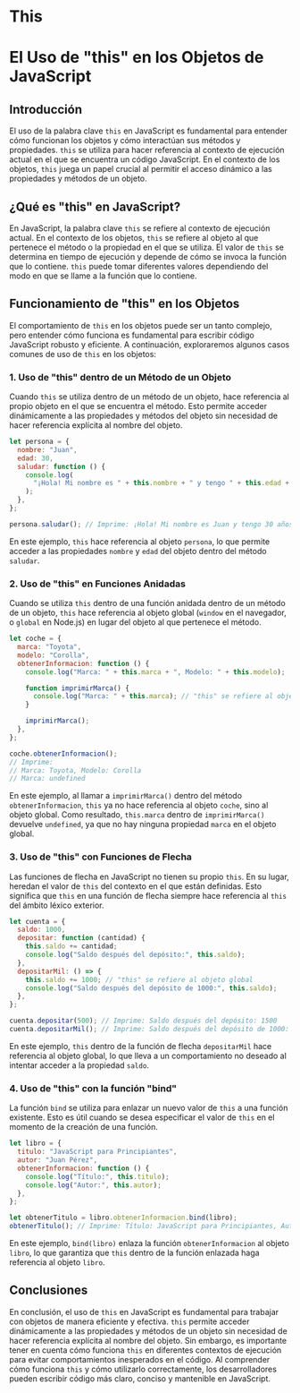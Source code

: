 # This

# El Uso de "this" en los Objetos de JavaScript

## Introducción

El uso de la palabra clave `this` en JavaScript es fundamental para entender cómo funcionan los objetos y cómo interactúan sus métodos y propiedades. `this` se utiliza para hacer referencia al contexto de ejecución actual en el que se encuentra un código JavaScript. En el contexto de los objetos, `this` juega un papel crucial al permitir el acceso dinámico a las propiedades y métodos de un objeto.

## ¿Qué es "this" en JavaScript?

En JavaScript, la palabra clave `this` se refiere al contexto de ejecución actual. En el contexto de los objetos, `this` se refiere al objeto al que pertenece el método o la propiedad en el que se utiliza. El valor de `this` se determina en tiempo de ejecución y depende de cómo se invoca la función que lo contiene. `this` puede tomar diferentes valores dependiendo del modo en que se llame a la función que lo contiene.

## Funcionamiento de "this" en los Objetos

El comportamiento de `this` en los objetos puede ser un tanto complejo, pero entender cómo funciona es fundamental para escribir código JavaScript robusto y eficiente. A continuación, exploraremos algunos casos comunes de uso de `this` en los objetos:

### 1. Uso de "this" dentro de un Método de un Objeto

Cuando `this` se utiliza dentro de un método de un objeto, hace referencia al propio objeto en el que se encuentra el método. Esto permite acceder dinámicamente a las propiedades y métodos del objeto sin necesidad de hacer referencia explícita al nombre del objeto.

```jsx
let persona = {
  nombre: "Juan",
  edad: 30,
  saludar: function () {
    console.log(
      "¡Hola! Mi nombre es " + this.nombre + " y tengo " + this.edad + " años."
    );
  },
};

persona.saludar(); // Imprime: ¡Hola! Mi nombre es Juan y tengo 30 años.
```

En este ejemplo, `this` hace referencia al objeto `persona`, lo que permite acceder a las propiedades `nombre` y `edad` del objeto dentro del método `saludar`.

### 2. Uso de "this" en Funciones Anidadas

Cuando se utiliza `this` dentro de una función anidada dentro de un método de un objeto, `this` hace referencia al objeto global (`window` en el navegador, o `global` en Node.js) en lugar del objeto al que pertenece el método.

```jsx
let coche = {
  marca: "Toyota",
  modelo: "Corolla",
  obtenerInformacion: function () {
    console.log("Marca: " + this.marca + ", Modelo: " + this.modelo);

    function imprimirMarca() {
      console.log("Marca: " + this.marca); // "this" se refiere al objeto global
    }

    imprimirMarca();
  },
};

coche.obtenerInformacion();
// Imprime:
// Marca: Toyota, Modelo: Corolla
// Marca: undefined
```

En este ejemplo, al llamar a `imprimirMarca()` dentro del método `obtenerInformacion`, `this` ya no hace referencia al objeto `coche`, sino al objeto global. Como resultado, `this.marca` dentro de `imprimirMarca()` devuelve `undefined`, ya que no hay ninguna propiedad `marca` en el objeto global.

### 3. Uso de "this" con Funciones de Flecha

Las funciones de flecha en JavaScript no tienen su propio `this`. En su lugar, heredan el valor de `this` del contexto en el que están definidas. Esto significa que `this` en una función de flecha siempre hace referencia al `this` del ámbito léxico exterior.

```jsx
let cuenta = {
  saldo: 1000,
  depositar: function (cantidad) {
    this.saldo += cantidad;
    console.log("Saldo después del depósito:", this.saldo);
  },
  depositarMil: () => {
    this.saldo += 1000; // "this" se refiere al objeto global
    console.log("Saldo después del depósito de 1000:", this.saldo);
  },
};

cuenta.depositar(500); // Imprime: Saldo después del depósito: 1500
cuenta.depositarMil(); // Imprime: Saldo después del depósito de 1000: NaN
```

En este ejemplo, `this` dentro de la función de flecha `depositarMil` hace referencia al objeto global, lo que lleva a un comportamiento no deseado al intentar acceder a la propiedad `saldo`.

### 4. Uso de "this" con la función "bind"

La función `bind` se utiliza para enlazar un nuevo valor de `this` a una función existente. Esto es útil cuando se desea especificar el valor de `this` en el momento de la creación de una función.

```jsx
let libro = {
  titulo: "JavaScript para Principiantes",
  autor: "Juan Pérez",
  obtenerInformacion: function () {
    console.log("Título:", this.titulo);
    console.log("Autor:", this.autor);
  },
};

let obtenerTitulo = libro.obtenerInformacion.bind(libro);
obtenerTitulo(); // Imprime: Título: JavaScript para Principiantes, Autor: Juan Pérez
```

En este ejemplo, `bind(libro)` enlaza la función `obtenerInformacion` al objeto `libro`, lo que garantiza que `this` dentro de la función enlazada haga referencia al objeto `libro`.

## Conclusiones

En conclusión, el uso de `this` en JavaScript es fundamental para trabajar con objetos de manera eficiente y efectiva. `this` permite acceder dinámicamente a las propiedades y métodos de un objeto sin necesidad de hacer referencia explícita al nombre del objeto. Sin embargo, es importante tener en cuenta cómo funciona `this` en diferentes contextos de ejecución para evitar comportamientos inesperados en el código. Al comprender cómo funciona `this` y cómo utilizarlo correctamente, los desarrolladores pueden escribir código más claro, conciso y mantenible en JavaScript.

